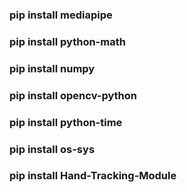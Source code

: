 ### pip install mediapipe
### pip install python-math
### pip install numpy
### pip install opencv-python
### pip install python-time
### pip install os-sys
### pip install Hand-Tracking-Module
